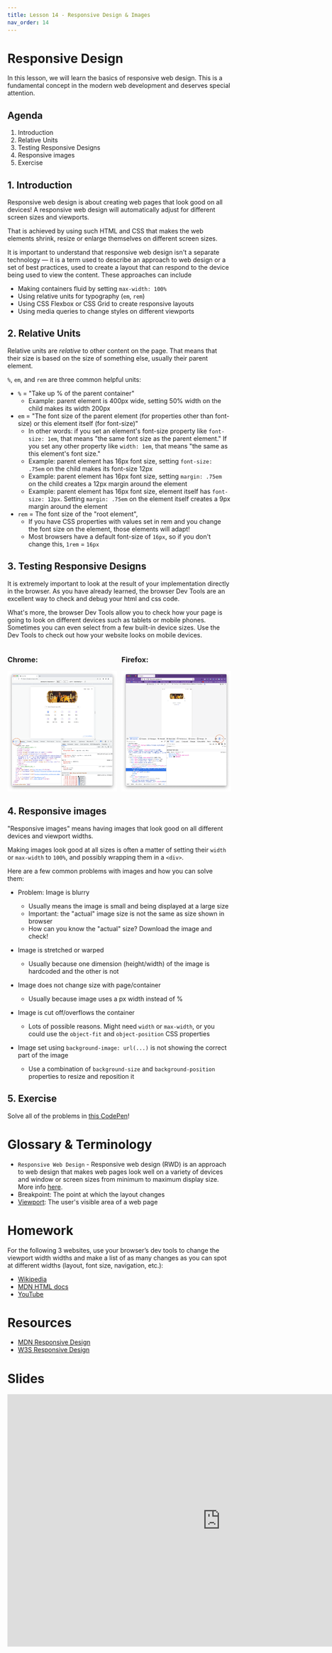 ```yaml
---
title: Lesson 14 - Responsive Design & Images
nav_order: 14
---
```


# Responsive Design

In this lesson, we will learn the basics of responsive web design. This is a fundamental concept in the modern web development and deserves special attention.

## Agenda

1. Introduction
2. Relative Units
3. Testing Responsive Designs
4. Responsive images
5. Exercise

## 1. Introduction

Responsive web design is about creating web pages that look good on all devices! A responsive web design will automatically adjust for different screen sizes and viewports.

That is achieved by using such HTML and CSS that makes the web elements shrink, resize or enlarge themselves on different screen sizes.

It is important to understand that responsive web design isn't a separate technology — it is a term used to describe an approach to web design or a set of best practices, used to create a layout that can respond to the device being used to view the content. These approaches can include

- Making containers fluid by setting `max-width: 100%`
- Using relative units for typography (`em`, `rem`)
- Using CSS Flexbox or CSS Grid to create responsive layouts
- Using media queries to change styles on different viewports

## 2. Relative Units

Relative units are _relative_ to other content on the page. That means that their size is based on the size of something else, usually their parent element.

`%`, `em`, and `rem` are three common helpful units:

- `%` = "Take up % of the parent container"
  - Example: parent element is 400px wide, setting 50% width on the child makes its width 200px
- `em` = "The font size of the parent element (for properties other than font-size) or this element itself (for font-size)"
  - In other words: if you set an element's font-size property like `font-size: 1em`, that means "the same font size as the parent element." If you set any other property like `width: 1em`, that means "the same as this element's font size."
  - Example: parent element has 16px font size, setting `font-size: .75em` on the child makes its font-size 12px
  - Example: parent element has 16px font size, setting `margin: .75em` on the child creates a 12px margin around the element
  - Example: parent element has 16px font size, element itself has `font-size: 12px`. Setting `margin: .75em` on the element itself creates a 9px margin around the element
- `rem` = The font size of the "root element", <html>
  - If you have CSS properties with values set in rem and you change the font size on the <html> element, those elements will adapt!
  - Most browsers have a default font-size of `16px`, so if you don't change this, `1rem` = `16px`

## 3. Testing Responsive Designs

It is extremely important to look at the result of your implementation directly in the browser. As you have already learned, the browser Dev Tools are an excellent way to check and debug your html and css code.

What's more, the browser Dev Tools allow you to check how your page is going to look on different devices such as tablets or mobile phones. Sometimes you can even select from a few built-in device sizes. Use the Dev Tools to check out how your website looks on mobile devices.

<div style="display: flex; flex-direction: row; justify-content: space-between; align-items: center;">
  <div style="width: 49%">
    <h3>Chrome:</h3>
    <img width="100%" alt="The menu that appears when you inspect in Chrome, with the responsive design mode button circled" src="./responsive-design-chrome.png" />
  </div>
  <div style="width: 49%">
    <h3>Firefox:</h3>
    <img width="100%" alt="The menu that appears when you inspect in Firefox, with the responsive design mode button circled" src="./responsive-design-firefox.png" />
  </div>
</div>

## 4. Responsive images

"Responsive images" means having images that look good on all different devices and viewport widths.

Making images look good at all sizes is often a matter of setting their `width` or `max-width` to `100%`, and possibly wrapping them in a `<div>`.

Here are a few common problems with images and how you can solve them:

- Problem: Image is blurry

  - Usually means the image is small and being displayed at a large size
  - Important: the "actual" image size is not the same as size shown in browser
  - How can you know the "actual" size? Download the image and check!

- Image is stretched or warped

  - Usually because one dimension (height/width) of the image is hardcoded and the other is not

- Image does not change size with page/container

  - Usually because image uses a px width instead of %

- Image is cut off/overflows the container

  - Lots of possible reasons. Might need `width` or `max-width`, or you could use the `object-fit` and `object-position` CSS properties

- Image set using `background-image: url(...)` is not showing the correct part of the image
  - Use a combination of `background-size` and `background-position` properties to resize and reposition it

## 5. Exercise

Solve all of the problems in [this CodePen](https://codepen.io/redi-school/pen/OJBQwON)!

# Glossary & Terminology

- `Responsive Web Design` - Responsive web design (RWD) is an approach to web design that makes web pages look well on a variety of devices and window or screen sizes from minimum to maximum display size. More info [here](https://en.wikipedia.org/wiki/Responsive_web_design).
- Breakpoint: The point at which the layout changes
- [Viewport](https://www.w3schools.com/css/css_rwd_viewport.asp): The user's visible area of a web page

# Homework

For the following 3 websites, use your browser’s dev tools to change the viewport width widths and make a list of as many changes as you can spot at different widths (layout, font size, navigation, etc.):

- [Wikipedia](https://en.wikipedia.org/wiki/Main_Page)
- [MDN HTML docs](https://developer.mozilla.org/en-US/docs/Web/HTML)
- [YouTube](https://youtube.com)

# Resources

- [MDN Responsive Design](https://developer.mozilla.org/en-US/docs/Learn/CSS/CSS_layout/Responsive_Design)
- [W3S Responsive Design](https://www.w3schools.com/html/html_responsive.asp)

# Slides

<iframe src="https://docs.google.com/presentation/d/e/2PACX-1vQO1aoZVE0Bv6zOUqhvPd4gM-XnyPErkzbQljQsj7zLRHtKr6NkSmXGAhs9iLzwGKilQX45D5TCFFzX/embed" frameborder="0" width="960" height="569" allowfullscreen="true" mozallowfullscreen="true" webkitallowfullscreen="true"></iframe>
